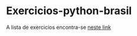# Exercicios-python-brasil

A lista de exercicios encontra-se [neste link](https://wiki.python.org.br/ListaDeExercicios)
